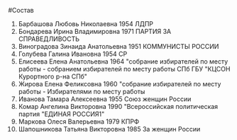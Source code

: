 #Состав
1. Барбашова Любовь Николаевна 1954 ЛДПР
2. Бондарева Ирина Владимировна 1971 ПАРТИЯ ЗА СПРАВЕДЛИВОСТЬ
3. Виноградова Зинаида Анатольевна 1951 КОММУНИСТЫ РОССИИ
4. Голубева Галина Ивановна 1954 СР
5. Елисеева Елена Анатольевна 1964 \"собрание избирателей по месту работы - собранием избирателей по месту работы СПб ГБУ \"КЦСОН Курортного р-на СПб\"
6. Жирова Елена Феликсовна 1960 \"собрание избирателей по месту работы - Избирателями по месту работы
7. Иванова Тамара Алексеевна 1955 Союз женщин России
8. Комар Ангелина Викторовна 1990 \"Всероссийская политическая партия \"ЕДИНАЯ РОССИЯ1\"
9. Маркова Олеся Валерьевна 1979 КПРФ
10. Шапошникова Татьяна Викторовна 1985 За женщин России
